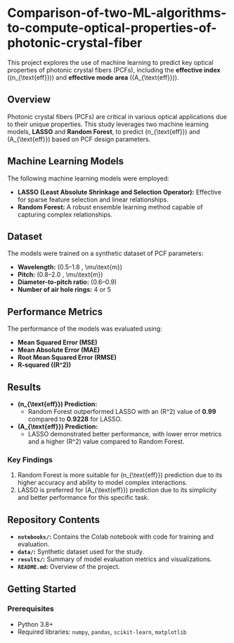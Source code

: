 # Comparison-of-two-ML-algorithms-to-compute-optical-properties-of-photonic-crystal-fiber

This project explores the use of machine learning to predict key optical properties of photonic crystal fibers (PCFs), including the **effective index** (\(n_{\text{eff}}\)) and **effective mode area** (\(A_{\text{eff}}\)).

## Overview
Photonic crystal fibers (PCFs) are critical in various optical applications due to their unique properties. This study leverages two machine learning models, **LASSO** and **Random Forest**, to predict \(n_{\text{eff}}\) and \(A_{\text{eff}}\) based on PCF design parameters.

## Machine Learning Models
The following machine learning models were employed:
- **LASSO (Least Absolute Shrinkage and Selection Operator):** Effective for sparse feature selection and linear relationships.
- **Random Forest:** A robust ensemble learning method capable of capturing complex relationships.

## Dataset
The models were trained on a synthetic dataset of PCF parameters:
- **Wavelength:** \(0.5–1.8 \, \mu\text{m}\)
- **Pitch:** \(0.8–2.0 \, \mu\text{m}\)
- **Diameter-to-pitch ratio:** \(0.6–0.9\)
- **Number of air hole rings:** 4 or 5

## Performance Metrics
The performance of the models was evaluated using:
- **Mean Squared Error (MSE)**
- **Mean Absolute Error (MAE)**
- **Root Mean Squared Error (RMSE)**
- **R-squared (\(R^2\))**

## Results
- **\(n_{\text{eff}}\) Prediction:**
  - Random Forest outperformed LASSO with an \(R^2\) value of **0.99** compared to **0.9228** for LASSO.
- **\(A_{\text{eff}}\) Prediction:**
  - LASSO demonstrated better performance, with lower error metrics and a higher \(R^2\) value compared to Random Forest.

### Key Findings
1. Random Forest is more suitable for \(n_{\text{eff}}\) prediction due to its higher accuracy and ability to model complex interactions.
2. LASSO is preferred for \(A_{\text{eff}}\) prediction due to its simplicity and better performance for this specific task.

## Repository Contents
- **`notebooks/`:** Contains the Colab notebook with code for training and evaluation.
- **`data/`:** Synthetic dataset used for the study.
- **`results/`:** Summary of model evaluation metrics and visualizations.
- **`README.md`:** Overview of the project.

## Getting Started
### Prerequisites
- Python 3.8+
- Required libraries: `numpy`, `pandas`, `scikit-learn`, `matplotlib`
